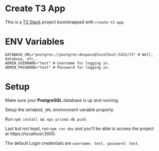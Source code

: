 # Create T3 App

This is a [T3 Stack](https://create.t3.gg/) project bootstrapped with `create-t3-app`.

# ENV Variables

```
DATABASE_URL="postgres://postgres:devpass@localhost:5432/t3" # Well, database, ofc..
ADMIN_USERNAME="test" # Username for logging in.
ADMIN_PASSWORD="test" # Password for logging in.
```

# Setup

Make sure your **PostgreSQL** database is up and running.

Setup the `DATABASE_URL` environment variable properly.

Run `npm install && npx prisma db push`.

Last but not least, run `npm run dev` and you'll be able to access the project at https://localhost:3000.

The default Login credentials are `username: test, password: test`.
